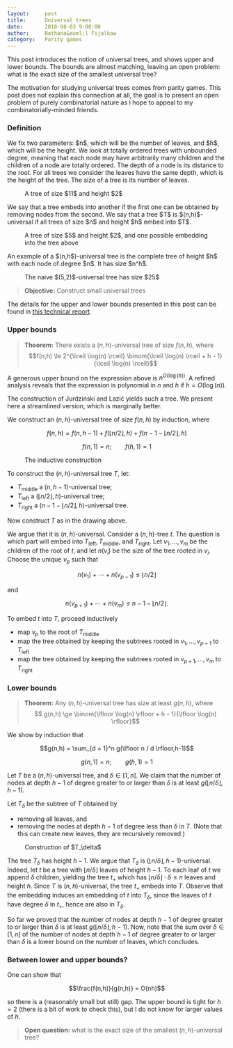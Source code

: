 ```yaml
---
layout:     post
title:      Universal trees
date:       2018-08-03 9:00:00
author:     Nathana&euml;l Fijalkow
category:   Parity games
---
```


<script type="text/x-mathjax-config">
MathJax.Hub.Config({
  TeX: {
    Macros: {
      lift: "{\\text{lift}}",
    }
  }
});
</script>

<p class="intro"><span class="dropcap">T</span>his post introduces the notion of universal trees, and shows upper and lower bounds.
The bounds are almost matching, leaving an open problem: what is the exact size of the smallest universal tree?
</p>

<p>
The motivation for studying universal trees comes from parity games. This post does not explain this connection at all, the goal is to present an open problem of purely combinatorial nature
as I hope to appeal to my combinatorially-minded friends.
</p>

<!--
For the parity games aficionados, a short chronology:
* Jurdzi&#324;ski and Lazi&#263; implicitly constructed a quasipolynomial universal tree in the [succinct progress measure algorithm](https://arxiv.org/abs/1702.05051)
* I defined universal trees to show that it provides a [generic value iteration algorithm for parity games](https://arxiv.org/abs/1801.09618),
and gave upper and lower bounds on the size of universal trees 
* Czerwi&#324;ski, Daviaud, Jurdzi&#324;ski, Lazi&#263;, Parys, and myself later showed that a wide class of [automata-theoretic algorithms for solving parity games need to construct universal trees](https://arxiv.org/abs/1807.10546)
-->

### Definition

<p>
We fix two parameters: $n$, which will be the number of leaves, and $h$, which will be the height.
We look at totally ordered trees with unbounded degree, meaning that each node may have arbitrarily many children and the children of a node are totally ordered.
The depth of a node is its distance to the root. 
For all trees we consider the leaves have the same depth, which is the height of the tree.
The size of a tree is its number of leaves.
</p>

<figure>
	<img src="{{ '/images/tree.png' | prepend: site.baseurl }}" alt=""> 
	<figcaption>A tree of size $11$ and height $2$</figcaption>
</figure>

<p>
We say that a tree embeds into another if the first one can be obtained by removing nodes from the second.
We say that a tree $T$ is $(n,h)$-universal if all trees of size $n$ and height $h$ embed into $T$.
</p>

<figure>
	<img src="{{ '/images/embedding_example.png' | prepend: site.baseurl }}" alt=""> 
	<figcaption>A tree of size $5$ and height $2$, and one possible embedding into the tree above</figcaption>
</figure>

<p>
An example of a $(n,h$)-universal tree is the complete tree of height $h$ with each node of degree $n$. It has size $n^h$.
</p>

<figure>
	<img src="{{ '/images/tree_naive.png' | prepend: site.baseurl }}" alt=""> 
	<figcaption>The naive $(5,2)$-universal tree has size $25$</figcaption>
</figure>

> **Objective:** Construct small universal trees

The details for the upper and lower bounds presented in this post can be found in [this technical report](https://arxiv.org/abs/1801.09618).

### Upper bounds

> **Theorem:**
There exists a $(n,h)$-universal tree of size $f(n,h)$, where
$$f(n,h) \le 2^{\lceil \log(n) \rceil} \binom{\lceil \log(n) \rceil + h - 1}{\lceil \log(n) \rceil}$$

A generous upper bound on the expression above is $n^{O(\log(h))}$.
A refined analysis reveals that the expression is polynomial in $n$ and $h$ if $h = O(\log(n))$.

The construction of Jurdzi&#324;ski and Lazi&#263; yields such a tree. 
We present here a streamlined version, which is marginally better.

We construct an $(n,h)$-universal tree of size $f(n,h)$ by induction, 
where

$$f(n,h) = f(n,h-1) + f(\lfloor n/2 \rfloor,h) + f(n - 1 - \lfloor n/2 \rfloor,h)$$

$$f(n,1) = n ;\qquad f(h,1) = 1$$

<figure>
	<img src="{{ '/images/smallest_tree_construction.png' | prepend: site.baseurl }}" alt=""> 
	<figcaption>The inductive construction</figcaption>
</figure>

To construct the $(n,h)$-universal tree $T$, let:
* $T_\text{middle}$ a $(n,h-1)$-universal tree;
* $T_\text{left}$ a $(\lfloor n/2 \rfloor,h)$-universal tree;
* $T_\text{right}$ a $(n - 1 - \lfloor n/2 \rfloor,h)$-universal tree.

Now construct $T$ as in the drawing above.

We argue that it is $(n,h)$-universal.
Consider a $(n,h)$-tree $t$. 
The question is which part will embed into $T_\text{left}, T_\text{middle}$, and $T_\text{right}$.
Let $v_1,\ldots,v_m$ be the children of the root of $t$, and let $n(v_i)$ be the size of the tree rooted in $v_i$. 
Choose the unique $v_p$ such that 

$$n(v_1) + \cdots + n(v_{p-1}) \le \lfloor n/2 \rfloor$$

and

$$n(v_{p+1}) + \cdots + n(v_m) \le n - 1 - \lfloor n/2 \rfloor.$$

To embed $t$ into $T$, proceed inductively
* map $v_p$ to the root of $T_\text{middle}$
* map the tree obtained by keeping the subtrees rooted in $v_1,\ldots,v_{p-1}$ to $T_\text{left}$
* map the tree obtained by keeping the subtrees rooted in $v_{p+1},\ldots,v_m$ to $T_\text{right}$


### Lower bounds

> **Theorem:**
Any $(n,h)$-universal tree has size at least $g(n,h)$, where
$$ g(n,h) \ge \binom{\lfloor \log(n) \rfloor + h - 1}{\lfloor \log(n) \rfloor}$$

We show by induction that

$$g(n,h) = \sum_{d = 1}^n g(\lfloor n / d \rfloor,h-1)$$

$$g(n,1) = n ;\qquad g(h,1) = 1$$

Let $T$ be a $(n,h)$-universal tree, and $\delta \in [1,n]$. 
We claim that the number of nodes at depth $h-1$ 
of degree greater to or larger than $\delta$ is at least $g(\lfloor n / \delta \rfloor,h-1)$.

Let $T_\delta$ be the subtree of $T$ obtained by
* removing all leaves, and
* removing the nodes at depth $h-1$ of degree less than $\delta$ in $T$.
(Note that this can create new leaves, they are recursively removed.)

<figure>
	<img src="{{ '/images/tree_delta.png' | prepend: site.baseurl }}" alt=""> 
	<figcaption>Construction of $T_\delta$</figcaption>
</figure>

The tree $T_\delta$ has height $h-1$.
We argue that $T_\delta$ is $(\lfloor n / \delta \rfloor,h-1)$-universal.
Indeed, let $t$ be a tree with $\lfloor n / \delta \rfloor$ leaves of height $h-1$.
To each leaf of $t$ we append $\delta$ children, yielding the tree $t_+$ which has $\lfloor n / \delta \rfloor \cdot \delta \le n$ leaves 
and height $h$.
Since $T$ is $(n,h)$-universal, the tree $t_+$ embeds into $T$.
Observe that the embedding induces an embedding of $t$ into $T_\delta$,
since the leaves of $t$ have degree $\delta$ in $t_+$, hence are also in $T_\delta$.

So far we proved that the number of nodes at depth $h-1$ 
of degree greater to or larger than $\delta$ is at least $g(\lfloor n / \delta \rfloor,h-1)$.
Now, note that the sum over $\delta \in [1,n]$ of the number of nodes at depth $h-1$ 
of degree greater to or larger than $\delta$ is a lower bound on the number of leaves,
which concludes.

### Between lower and upper bounds?

One can show that 

$$\frac{f(n,h)}{g(n,h)} = O(nh)$$

so there is a (reasonably small but still) gap.
The upper bound is tight for $h = 2$ (there is a bit of work to check this), but I do not know for larger values of $h$.

> **Open question:** what is the exact size of the smallest $(n,h)$-universal tree?


